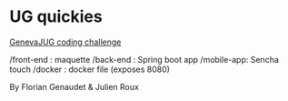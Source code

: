 UG quickies
============

[GenevaJUG coding challenge](http://genevajug.ch/challenge)

/front-end : maquette
/back-end  : Spring boot app
/mobile-app: Sencha touch
/docker    : docker file (exposes 8080)

By Florian Genaudet & Julien Roux


